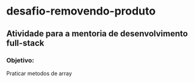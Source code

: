 # desafio-removendo-produto

## Atividade para a mentoria de desenvolvimento full-stack

### Objetivo:

Praticar metodos de array
